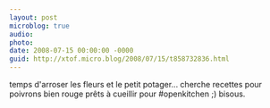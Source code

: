 ```yaml
---
layout: post
microblog: true
audio: 
photo: 
date: 2008-07-15 00:00:00 -0000
guid: http://xtof.micro.blog/2008/07/15/t858732836.html
---
```

temps d'arroser les fleurs et le petit potager... cherche recettes pour poivrons bien rouge prêts à cueillir pour #openkitchen ;) bisous.
